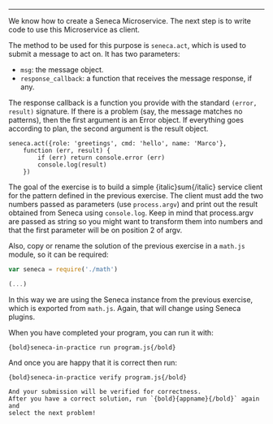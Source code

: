 ---

We know how to create a Seneca Microservice.
The next step is to write code to use this Microservice as client.

The method to be used for this purpose is `seneca.act`, which is used to submit
a message to act on. It has two parameters:
* `msg`: the message object.
* `response_callback`: a function that receives the message response, if any.

The response callback is a function you provide with the standard `(error,
result)` signature. If there is a problem (say, the message matches no patterns),
then the first argument is an Error object.
If everything goes according to plan, the second argument is the result object.

```
seneca.act({role: 'greetings', cmd: 'hello', name: 'Marco'},
    function (err, result) {
        if (err) return console.error (err)
        console.log(result)
    })
```
The goal of the exercise is to build a simple {italic}sum{/italic} service
client for the pattern defined in the previous exercise.
The client must add the two numbers passed as parameters (use `process.argv`) and
print out the result obtained from Seneca using `console.log`.
Keep in mind that process.argv are passed as string so you might want to transform
them into numbers and that the first parameter will be on position 2 of argv.

Also, copy or rename the solution of the previous exercise in a `math.js` module,
so it can be required:

``` javascript
var seneca = require('./math')

(...)
```
In this way we are using the Seneca instance from the previous exercise, which
is exported from `math.js`. Again, that will change using Seneca plugins.

When you have completed your program, you can run it with:

    {bold}seneca-in-practice run program.js{/bold}

And once you are happy that it is correct then run:

    {bold}seneca-in-practice verify program.js{/bold}

    And your submission will be verified for correctness.
    After you have a correct solution, run `{bold}{appname}{/bold}` again and
    select the next problem!
